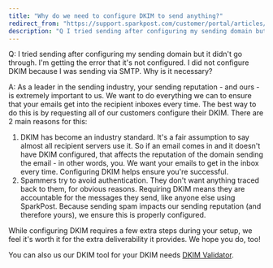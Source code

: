 ```yaml
---
title: "Why do we need to configure DKIM to send anything?"
redirect_from: "https://support.sparkpost.com/customer/portal/articles/1950126-why-do-we-need-to-configure-dkim-to-send-anything-"
description: "Q I tried sending after configuring my sending domain but it didn't go through I m getting the error that it's not configured I did not configure DKIM because I was sending via SMTP Why is it necessary A As a leader in the sending industry your sending reputation and..."
---
```


Q: I tried sending after configuring my sending domain but it didn't go through. I'm getting the error that it's not configured. I did not configure DKIM because I was sending via SMTP. Why is it necessary?

A: As a leader in the sending industry, your sending reputation - and ours - is extremely important to us. We want to do everything we can to ensure that your emails get into the recipient inboxes every time. The best way to do this is by requesting all of our customers configure their DKIM. There are 2 main reasons for this:

1.  DKIM has become an industry standard. It's a fair assumption to say almost all recipient servers use it. So if an email comes in and it doesn't have DKIM configured, that affects the reputation of the domain sending the email - in other words, you. We want your emails to get in the inbox every time. Configuring DKIM helps ensure you're successful. 
2.  Spammers try to avoid authentication. They don't want anything traced back to them, for obvious reasons. Requiring DKIM means they are accountable for the messages they send, like anyone else using SparkPost. Because sending spam impacts our sending reputation (and therefore yours), we ensure this is properly configured.

While configuring DKIM requires a few extra steps during your setup, we feel it's worth it for the extra deliverability it provides. We hope you do, too!

You can also us our DKIM tool for your DKIM needs [DKIM Validator](https://tools.sparkpost.com/dkim).